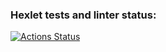 ### Hexlet tests and linter status:
[![Actions Status](https://github.com/execto/backend-project-lvl2/workflows/hexlet-check/badge.svg)](https://github.com/execto/backend-project-lvl2/actions)
